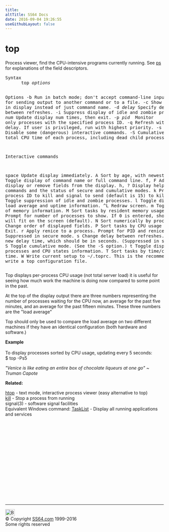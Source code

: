 ```yaml
---
title:
altTitle: SS64 Docs
date: 2016-09-04 19:26:55
useGithubLayout: false
---
```

<!-- #BeginLibraryItem "/Library/head_bash.lbi" --><!-- #EndLibraryItem --><h1>top</h1> 
<p>Process viewer, find the CPU-intensive 
  programs currently running. See <a href="ps.html">ps</a> for explanations of 
the field descriptors.</p>
<pre>Syntax
      top <i>options</i>

Options
  -b   Run in batch mode; don't accept command-line input.
       Useful for sending output to another command or to a file.
  -c   Show command line in display instead of just command name.
  -d <i>delay</i>
       Specify delay between refreshes.
  -i   Suppress display of idle and zombie processes.
  -n <i>num</i>
       Update display num times, then exit.
  -p <i>pid
</i>       Monitor only processes with the specified process ID.
  -q   Refresh without any delay.
       If user is privileged, run with highest priority.
  -s   Secure mode. Disable some (dangerous) interactive commands.
  -S   Cumulative mode. Print total CPU time of each process,
       including dead child processes.

Interactive commands

space    Update display immediately.
  A      Sort by age, with newest first.
  c      Toggle display of command name or full command line.
  f, F   Add fields to display or remove fields from the display.
  h, ?   Display help about commands and the status of secure and cumulative modes.
  k      Prompt for process ID to kill and signal to send (default is 15) to kill it.
  i      Toggle suppression of idle and zombie processes.
  l      Toggle display of load average and uptime information.
 ^L      Redraw screen.
  m      Toggle display of memory information.
  M      Sort tasks by resident memory usage.
  n, #   Prompt for number of processes to show. 
         If 0 is entered, show as many as will fit on the screen
         (default).
  N      Sort numerically by process ID.
  o, O   Change order of displayed fields.
  P      Sort tasks by CPU usage (default).
  q      Exit.
  r      Apply renice to a process. Prompt for PID and renice value. Suppressed in secure mode.
  s      Change delay between refreshes. 
         Prompt for new delay time, which should be in seconds.
         (Suppressed in secure mode.)
  S      Toggle cumulative mode. (See the -S option.)
  t      Toggle display of processes and CPU states information.
  T      Sort tasks by time/cumulative time.
  W      Write current setup to ~/.toprc. This is the recommended way to write a top configuration file.</pre>
<p>Top displays per-process
CPU usage (not  total server load)  it is  useful for seeing how much
work the machine is doing now compared to some point in the past.</p>
<p>At the top
  of the  display output there are three numbers representing the number
  of processes waiting for the CPU now, an average for the past
    five minutes, and an average for the past fifteen minutes. These three numbers
are the "load average"</p>
<p>Top should only be used to compare the load average on two different machines
if they have an identical configuration (both hardware and software.)</p>
<p><b>Example<br>
  </b><br>
  To display processes sorted by CPU usage, updating every 5
seconds:<br>
<span class="code">$ top -Ps5</span></p>
<p class="quote"><i>"Venice is
    like eating an entire box of chocolate liqueurs at one go" ~ Truman 
    Capote </i></p>
<p><b>Related:</b></p>
<p><a href="htop.html">htop</a> - text mode, interactive process viewer (easy alternative to top) <br>
<a href="kill.html">kill</a> - Stop a process from running<br>
signal(3) - software signal facilities<br>
Equivalent Windows command:  <a href="../nt/tasklist.html">TaskList</a> - Display all running applications and services </p><!-- #BeginLibraryItem "/Library/foot_bash.lbi" --><p>
<!-- bash300 -->
<ins class="adsbygoogle" style="display:inline-block;width:300px;height:250px" data-ad-client="ca-pub-6140977852749469" data-ad-slot="4615356305"></ins>
<script>
(adsbygoogle = window.adsbygoogle || []).push({});
</script></p>
<hr>
<div id="bl" class="footer"><a href="top.html#"><img src="../images/top.png" width="30" height="22" alt="Back to the Top"></a></div>
<div id="br" class="footer, tagline">© Copyright <a href="../index.html">SS64.com</a> 1999-2016<br>
Some rights reserved</div><!-- #EndLibraryItem -->

